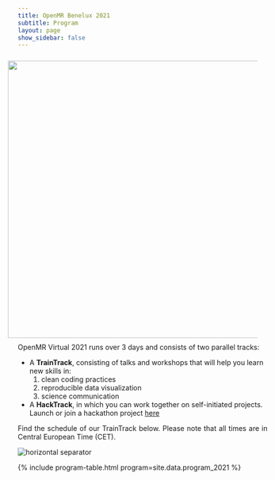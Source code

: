 ```yaml
---
title: OpenMR Benelux 2021
subtitle: Program
layout: page
show_sidebar: false
---
```


<img class="img1" style="float: right;" src="../../assets/ext_images/2020/interaction.jpg" width="560" height="560" vspace="10px" hspace="20px">

 <p align=" justify">OpenMR Virtual 2021 runs over 3 days and consists of two parallel tracks:</p>
 <ul>
    <li>A <b>TrainTrack</b>, consisting of talks and workshops that will help you learn new skills in:
        <ol>
            <li>clean coding practices</li>
            <li>reproducible data visualization</li>
            <li>science communication</li>
        </ol></li>
    <li>A <b>HackTrack</b>, in which you can work together on self-initiated projects. Launch or join a hackathon project <a href="https://github.com/OpenMRBenelux/openmrb2021-hackathon" target="_blank">here</a></li></ul>
 
<p align=" justify">Find the schedule of our TrainTrack below. Please note that all times are in Central European Time (CET).</p>

<img class="img-separator" src="{{ site.baseurl }}/assets/ext_images/2020/post_separator.png" alt="horizontal separator" />

{% include program-table.html program=site.data.program_2021 %}
